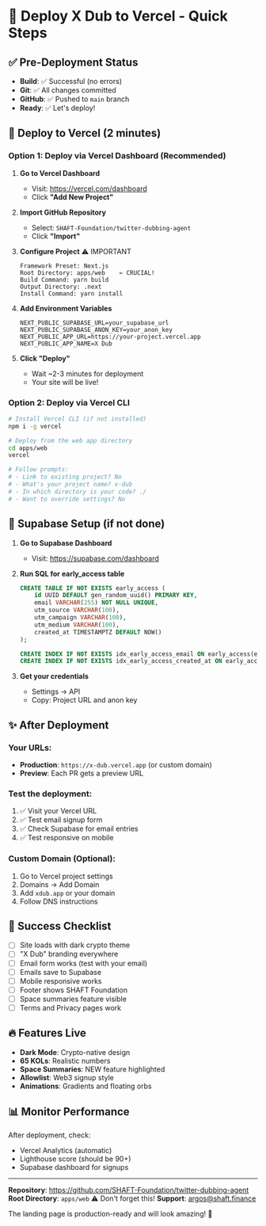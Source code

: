 # 🚀 Deploy X Dub to Vercel - Quick Steps

## ✅ Pre-Deployment Status
- **Build**: ✅ Successful (no errors)
- **Git**: ✅ All changes committed
- **GitHub**: ✅ Pushed to `main` branch
- **Ready**: ✅ Let's deploy!

## 📱 Deploy to Vercel (2 minutes)

### Option 1: Deploy via Vercel Dashboard (Recommended)

1. **Go to Vercel Dashboard**
   - Visit: https://vercel.com/dashboard
   - Click **"Add New Project"**

2. **Import GitHub Repository**
   - Select: `SHAFT-Foundation/twitter-dubbing-agent`
   - Click **"Import"**

3. **Configure Project** ⚠️ IMPORTANT
   ```
   Framework Preset: Next.js
   Root Directory: apps/web    ← CRUCIAL!
   Build Command: yarn build
   Output Directory: .next
   Install Command: yarn install
   ```

4. **Add Environment Variables**
   ```
   NEXT_PUBLIC_SUPABASE_URL=your_supabase_url
   NEXT_PUBLIC_SUPABASE_ANON_KEY=your_anon_key
   NEXT_PUBLIC_APP_URL=https://your-project.vercel.app
   NEXT_PUBLIC_APP_NAME=X Dub
   ```

5. **Click "Deploy"**
   - Wait ~2-3 minutes for deployment
   - Your site will be live!

### Option 2: Deploy via Vercel CLI

```bash
# Install Vercel CLI (if not installed)
npm i -g vercel

# Deploy from the web app directory
cd apps/web
vercel

# Follow prompts:
# - Link to existing project? No
# - What's your project name? x-dub
# - In which directory is your code? ./
# - Want to override settings? No
```

## 🔧 Supabase Setup (if not done)

1. **Go to Supabase Dashboard**
   - Visit: https://supabase.com/dashboard

2. **Run SQL for early_access table**
   ```sql
   CREATE TABLE IF NOT EXISTS early_access (
       id UUID DEFAULT gen_random_uuid() PRIMARY KEY,
       email VARCHAR(255) NOT NULL UNIQUE,
       utm_source VARCHAR(100),
       utm_campaign VARCHAR(100),
       utm_medium VARCHAR(100),
       created_at TIMESTAMPTZ DEFAULT NOW()
   );

   CREATE INDEX IF NOT EXISTS idx_early_access_email ON early_access(email);
   CREATE INDEX IF NOT EXISTS idx_early_access_created_at ON early_access(created_at DESC);
   ```

3. **Get your credentials**
   - Settings → API
   - Copy: Project URL and anon key

## ✨ After Deployment

### Your URLs:
- **Production**: `https://x-dub.vercel.app` (or custom domain)
- **Preview**: Each PR gets a preview URL

### Test the deployment:
1. ✅ Visit your Vercel URL
2. ✅ Test email signup form
3. ✅ Check Supabase for email entries
4. ✅ Test responsive on mobile

### Custom Domain (Optional):
1. Go to Vercel project settings
2. Domains → Add Domain
3. Add `xdub.app` or your domain
4. Follow DNS instructions

## 🎉 Success Checklist

- [ ] Site loads with dark crypto theme
- [ ] "X Dub" branding everywhere
- [ ] Email form works (test with your email)
- [ ] Emails save to Supabase
- [ ] Mobile responsive works
- [ ] Footer shows SHAFT Foundation
- [ ] Space summaries feature visible
- [ ] Terms and Privacy pages work

## 🔥 Features Live

- **Dark Mode**: Crypto-native design
- **65 KOLs**: Realistic numbers
- **Space Summaries**: NEW feature highlighted
- **Allowlist**: Web3 signup style
- **Animations**: Gradients and floating orbs

## 📊 Monitor Performance

After deployment, check:
- Vercel Analytics (automatic)
- Lighthouse score (should be 90+)
- Supabase dashboard for signups

---

**Repository**: https://github.com/SHAFT-Foundation/twitter-dubbing-agent
**Root Directory**: `apps/web` ⚠️ Don't forget this!
**Support**: argos@shaft.finance

The landing page is production-ready and will look amazing! 🚀